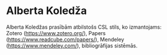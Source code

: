 # Alberta Koledža

Alberta Koledžas prasībām atbilstošs CSL stils, ko izmantojams:<br>
Zotero (https://www.zotero.org/),
Papers (https://www.readcube.com/papers/),
Mendeley (https://www.mendeley.com/),
bibliogrāfijas sistēmās.
